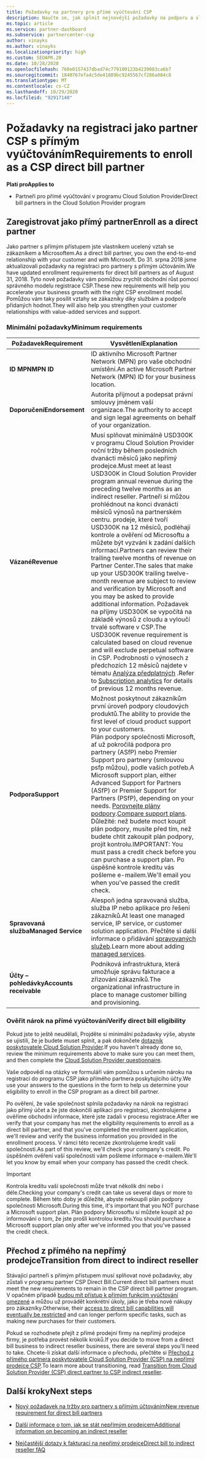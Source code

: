 ```yaml
---
title: Požadavky na partnery pro přímé vyúčtování CSP
description: Naučte se, jak splnit nejnovější požadavky na podporu a služby, aby se staly přímým partnerem pro fakturaci v programu Microsoft Cloudho poskytovatele řešení (CSP).
ms.topic: article
ms.service: partner-dashboard
ms.subservice: partnercenter-csp
author: vinayks
ms.author: vinayks
ms.localizationpriority: high
ms.custom: SEOAPR.20
ms.date: 10/28/2020
ms.openlocfilehash: 760e0157437dbad74c779100123b4239083ca6b7
ms.sourcegitcommit: 1840767efa4c5de41889bc9245567cf286a084c8
ms.translationtype: MT
ms.contentlocale: cs-CZ
ms.lasthandoff: 10/29/2020
ms.locfileid: "92917140"
---
```

# <a name="requirements-to-enroll-as-a-csp-direct-bill-partner"></a><span data-ttu-id="04629-103">Požadavky na registraci jako partner CSP s přímým vyúčtováním</span><span class="sxs-lookup"><span data-stu-id="04629-103">Requirements to enroll as a CSP direct bill partner</span></span>

<span data-ttu-id="04629-104">**Platí pro**</span><span class="sxs-lookup"><span data-stu-id="04629-104">**Applies to**</span></span>

- <span data-ttu-id="04629-105">Partneři pro přímé vyúčtování v programu Cloud Solution Provider</span><span class="sxs-lookup"><span data-stu-id="04629-105">Direct bill partners in the Cloud Solution Provider program</span></span>

## <a name="enroll-as-a-direct-partner"></a><span data-ttu-id="04629-106">Zaregistrovat jako přímý partner</span><span class="sxs-lookup"><span data-stu-id="04629-106">Enroll as a direct partner</span></span>

<span data-ttu-id="04629-107">Jako partner s přímým přístupem jste vlastníkem ucelený vztah se zákazníkem a Microsoftem.</span><span class="sxs-lookup"><span data-stu-id="04629-107">As a direct bill partner, you own the end-to-end relationship with your customer and with Microsoft.</span></span> <span data-ttu-id="04629-108">Do 31. srpna 2018 jsme aktualizovali požadavky na registraci pro partnery s přímým účtováním.</span><span class="sxs-lookup"><span data-stu-id="04629-108">We have updated enrollment requirements for direct bill partners as of August 31, 2018.</span></span> <span data-ttu-id="04629-109">Tyto nové požadavky vám pomůžou zrychlit obchodní růst pomocí správného modelu registrace CSP.</span><span class="sxs-lookup"><span data-stu-id="04629-109">These new requirements will help you accelerate your business growth with the right CSP enrollment model.</span></span> <span data-ttu-id="04629-110">Pomůžou vám taky posílit vztahy se zákazníky díky službám a podpoře přidaných hodnot.</span><span class="sxs-lookup"><span data-stu-id="04629-110">They will also help you strengthen your customer relationships with value-added services and support.</span></span>

### <a name="minimum-requirements"></a><span data-ttu-id="04629-111">Minimální požadavky</span><span class="sxs-lookup"><span data-stu-id="04629-111">Minimum requirements</span></span>

|<span data-ttu-id="04629-112">**Požadavek**</span><span class="sxs-lookup"><span data-stu-id="04629-112">**Requirement**</span></span>| <span data-ttu-id="04629-113">**Vysvětlení**</span><span class="sxs-lookup"><span data-stu-id="04629-113">**Explanation**</span></span>|
|--------------------------------|--------------------------------------------------------------|
|<span data-ttu-id="04629-114">**ID MPN**</span><span class="sxs-lookup"><span data-stu-id="04629-114">**MPN ID**</span></span>   |<span data-ttu-id="04629-115">ID aktivního Microsoft Partner Network (MPN) pro vaše obchodní umístění.</span><span class="sxs-lookup"><span data-stu-id="04629-115">An active Microsoft Partner Network (MPN) ID for your business location.</span></span>    |
|<span data-ttu-id="04629-116">**Doporučení**</span><span class="sxs-lookup"><span data-stu-id="04629-116">**Endorsement**</span></span>   |<span data-ttu-id="04629-117">Autorita přijmout a podepsat právní smlouvy jménem vaší organizace.</span><span class="sxs-lookup"><span data-stu-id="04629-117">The authority to accept and sign legal agreements on behalf of your organization.</span></span>|
|<span data-ttu-id="04629-118">**Vázané**</span><span class="sxs-lookup"><span data-stu-id="04629-118">**Revenue**</span></span>|<span data-ttu-id="04629-119">Musí splňovat minimálně USD300K v programu Cloud Solution Provider roční tržby během posledních dvanácti měsíců jako nepřímý prodejce.</span><span class="sxs-lookup"><span data-stu-id="04629-119">Must meet at least USD300K in Cloud Solution Provider program annual revenue during the preceding twelve months as an indirect reseller.</span></span> <span data-ttu-id="04629-120">Partneři si můžou prohlédnout na konci dvanácti měsíců výnosů na partnerském centru. prodeje, které tvoří USD300K na 12 měsíců, podléhají kontrole a ověření od Microsoftu a můžete být vyzváni k zadání dalších informací.</span><span class="sxs-lookup"><span data-stu-id="04629-120">Partners can review their trailing twelve months of revenue on Partner Center.The sales that make up your USD300K trailing twelve-month revenue are subject to review and verification by Microsoft and you may be asked to provide additional information.</span></span> <span data-ttu-id="04629-121">Požadavek na příjmy USD300K se vypočítá na základě výnosů z cloudu a vyloučí trvalé software v CSP.</span><span class="sxs-lookup"><span data-stu-id="04629-121">The USD300K revenue requirement is calculated based on cloud revenue and will exclude perpetual software in CSP.</span></span> <span data-ttu-id="04629-122">Podrobnosti o výnosech z předchozích 12 měsíců najdete v tématu [Analýza předplatných](https://partner.microsoft.com/dashboard/analytics/licenseanalytics) .</span><span class="sxs-lookup"><span data-stu-id="04629-122">Refer to [Subscription analytics](https://partner.microsoft.com/dashboard/analytics/licenseanalytics) for details of previous 12 months revenue.</span></span>|
|<span data-ttu-id="04629-123">**Podpora**</span><span class="sxs-lookup"><span data-stu-id="04629-123">**Support**</span></span>   |<span data-ttu-id="04629-124">Možnost poskytnout zákazníkům první úroveň podpory cloudových produktů.</span><span class="sxs-lookup"><span data-stu-id="04629-124">The ability to provide the first level of cloud product support to your customers.</span></span> <br/><span data-ttu-id="04629-125">Plán podpory společnosti Microsoft, ať už pokročilá podpora pro partnery (ASfP) nebo Premier Support pro partnery (smlouvou psfp můžou), podle vašich potřeb.</span><span class="sxs-lookup"><span data-stu-id="04629-125">A Microsoft support plan, either Advanced Support for Partners (ASfP) or Premier Support for Partners (PSfP), depending on your needs.</span></span> <span data-ttu-id="04629-126">[Porovnejte plány podpory](https://partner.microsoft.com/support/partnersupport).</span><span class="sxs-lookup"><span data-stu-id="04629-126">[Compare support plans](https://partner.microsoft.com/support/partnersupport).</span></span><br/> <span data-ttu-id="04629-127">Důležité: než budete moct koupit plán podpory, musíte před tím, než budete chtít zakoupit plán podpory, projít kontrolu.</span><span class="sxs-lookup"><span data-stu-id="04629-127">IMPORTANT: You must pass a credit check before you can purchase a support plan.</span></span> <span data-ttu-id="04629-128">Po úspěšné kontrole kreditu vás pošleme e-mailem.</span><span class="sxs-lookup"><span data-stu-id="04629-128">We'll email you when you've passed the credit check.</span></span> |
|<span data-ttu-id="04629-129">**Spravovaná služba**</span><span class="sxs-lookup"><span data-stu-id="04629-129">**Managed Service**</span></span>   |<span data-ttu-id="04629-130">Alespoň jedna spravovaná služba, služba IP nebo aplikace pro řešení zákazníků.</span><span class="sxs-lookup"><span data-stu-id="04629-130">At least one managed service, IP service, or customer solution application.</span></span> <span data-ttu-id="04629-131">Přečtěte si další informace o přidávání [spravovaných služeb](https://partner.microsoft.com/business-opportunities/managed-services-provider).</span><span class="sxs-lookup"><span data-stu-id="04629-131">Learn more about adding [managed services](https://partner.microsoft.com/business-opportunities/managed-services-provider).</span></span>|
|<span data-ttu-id="04629-132">**Účty – pohledávky**</span><span class="sxs-lookup"><span data-stu-id="04629-132">**Accounts receivable**</span></span> |<span data-ttu-id="04629-133">Podniková infrastruktura, která umožňuje správu fakturace a zřizování zákazníků.</span><span class="sxs-lookup"><span data-stu-id="04629-133">The organizational infrastructure in place to manage customer billing and provisioning.</span></span>|

### <a name="verify-direct-bill-eligibility"></a><span data-ttu-id="04629-134">Ověřit nárok na přímé vyúčtování</span><span class="sxs-lookup"><span data-stu-id="04629-134">Verify direct bill eligibility</span></span>

<span data-ttu-id="04629-135">Pokud jste to ještě neudělali, Projděte si minimální požadavky výše, abyste se ujistili, že je budete muset splnit, a pak dokončete [dotazník poskytovatele Cloud Solution Provider](https://partner.microsoft.com/cloud-solution-provider/assessment).</span><span class="sxs-lookup"><span data-stu-id="04629-135">If you haven't already done so, review the minimum requirements above to make sure you can meet them, and then complete the [Cloud Solution Provider questionnaire](https://partner.microsoft.com/cloud-solution-provider/assessment).</span></span>

<span data-ttu-id="04629-136">Vaše odpovědi na otázky ve formuláři vám pomůžou s určením nároku na registraci do programu CSP jako přímého partnera poskytujícího účty.</span><span class="sxs-lookup"><span data-stu-id="04629-136">We use your answers to the questions in the form to help us determine your eligibility to enroll in the CSP program as a direct bill partner.</span></span>

<span data-ttu-id="04629-137">Po ověření, že vaše společnost splnila požadavky na nárok na registraci jako přímý účet a že jste dokončili aplikaci pro registraci, zkontrolujeme a ověříme obchodní informace, které jste zadali v procesu registrace.</span><span class="sxs-lookup"><span data-stu-id="04629-137">After we verify that your company has met the eligibility requirements to enroll as a direct bill partner, and that you've completed the enrollment application, we'll review and verify the business information you provided in the enrollment process.</span></span> <span data-ttu-id="04629-138">V rámci této recenze zkontrolujeme kredit vaší společnosti.</span><span class="sxs-lookup"><span data-stu-id="04629-138">As part of this review, we'll check your company's credit.</span></span> <span data-ttu-id="04629-139">Po úspěšném ověření vaší společnosti vám pošleme informace e-mailem.</span><span class="sxs-lookup"><span data-stu-id="04629-139">We'll let you know by email when your company has passed the credit check.</span></span>

>[!IMPORTANT]
><span data-ttu-id="04629-140">Kontrola kreditu vaší společnosti může trvat několik dní nebo i déle.</span><span class="sxs-lookup"><span data-stu-id="04629-140">Checking your company's credit can take us several days or more to complete.</span></span> <span data-ttu-id="04629-141">Během této doby je důležité, abyste nekoupili plán podpory společnosti Microsoft.</span><span class="sxs-lookup"><span data-stu-id="04629-141">During this time, it's important that you NOT purchase a Microsoft support plan.</span></span> <span data-ttu-id="04629-142">Plán podpory Microsoftu si můžete koupit až po informování o tom, že jste prošli kontrolou kreditu.</span><span class="sxs-lookup"><span data-stu-id="04629-142">You should purchase a Microsoft support plan only after we've informed you that you've passed the credit check.</span></span>

## <a name="transition-from-direct-to-indirect-reseller"></a><span data-ttu-id="04629-143">Přechod z přímého na nepřímý prodejce</span><span class="sxs-lookup"><span data-stu-id="04629-143">Transition from direct to indirect reseller</span></span>

<span data-ttu-id="04629-144">Stávající partneři s přímým přístupem musí splňovat nové požadavky, aby zůstali v programu partner CSP Direct Bill.</span><span class="sxs-lookup"><span data-stu-id="04629-144">Current direct bill partners must meet the new requirements to remain in the CSP direct bill partner program.</span></span> <span data-ttu-id="04629-145">V opačném případě [budou mít přístup k přímým funkcím vyúčtování omezené](restricted-direct-bill-capabilities.md) a můžou už provádět konkrétní úkoly, jako je třeba nové nákupy pro zákazníky.</span><span class="sxs-lookup"><span data-stu-id="04629-145">Otherwise, their [access to direct bill capabilities will eventually be restricted](restricted-direct-bill-capabilities.md) and can longer perform specific tasks, such as making new purchases for their customers.</span></span>

<span data-ttu-id="04629-146">Pokud se rozhodnete přejít z přímé prodejní firmy na nepřímý prodejce firmy, je potřeba provést několik kroků.</span><span class="sxs-lookup"><span data-stu-id="04629-146">If you decide to move from a direct bill business to indirect reseller business, there are several steps you'll need to take.</span></span> <span data-ttu-id="04629-147">Chcete-li získat další informace o přechodu, přečtěte si [Přechod z přímého partnera poskytovatele Cloud Solution Provider (CSP) na nepřímý prodejce CSP](transition-direct-to-indirect.md).</span><span class="sxs-lookup"><span data-stu-id="04629-147">To learn more about transitioning, read [Transition from Cloud Solution Provider (CSP) direct partner to CSP indirect reseller](transition-direct-to-indirect.md).</span></span>

## <a name="next-steps"></a><span data-ttu-id="04629-148">Další kroky</span><span class="sxs-lookup"><span data-stu-id="04629-148">Next steps</span></span>

- [<span data-ttu-id="04629-149">Nový požadavek na tržby pro partnery s přímým účtováním</span><span class="sxs-lookup"><span data-stu-id="04629-149">New revenue requirement for direct bill partners</span></span>](https://docs.microsoft.com/partner-center/announcements/2020-october#13)
 

- [<span data-ttu-id="04629-150">Další informace o tom, jak se stát nepřímým prodejcem</span><span class="sxs-lookup"><span data-stu-id="04629-150">Additional information on becoming an indirect reseller</span></span>](https://assetsprod.microsoft.com/csp-directbill-to-indirect-transition.pdf)

- [<span data-ttu-id="04629-151">Nejčastější dotazy k fakturaci na nepřímý prodejce</span><span class="sxs-lookup"><span data-stu-id="04629-151">Direct bill to indirect reseller fAQ</span></span>](https://assetsprod.microsoft.com/mpn/direct-bill-partner-faq.pdf)
